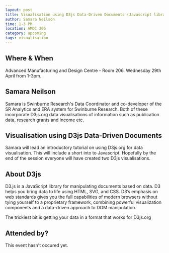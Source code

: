 ```yaml
---
layout: post
title: Visualisation using D3js Data-Driven Documents (Javascript library)
author: Samara Neilson
time: 1-3 PM
location: AMDC 206
category: upcoming
tags: visualisation
---
```


## Where & When

Advanced Manufacturing and Design Centre - Room 206. Wednesday 29th April from 1-3pm.

## Samara Neilson

Samara is Swinburne Research's Data Coordinator and co-developer of the SR Analytics and ERA system for Swinburne Research. Both of these incorporate D3js.org data visualisations of information such as publication data, research grants and income etc. 

## Visualisation using D3js Data-Driven Documents 

Samara will lead an introductory tutorial on using D3js.org for data visualisation. This will include a short into to Javascript. Hopefully by the end of the session everyone will have created two D3js visualisations.

## About D3js

D3.js is a JavaScript library for manipulating documents based on data. D3 helps you bring data to life using HTML, SVG, and CSS. D3’s emphasis on web standards gives you the full capabilities of modern browsers without tying yourself to a proprietary framework, combining powerful visualization components and a data-driven approach to DOM manipulation. 

The trickiest bit is getting your data in a format that works for D3js.org

## Attended by?

This event hasn't occured yet.

